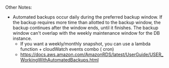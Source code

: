 Other Notes:

- Automated backups occur daily during the preferred backup window. If the backup requires more time than allotted to the backup window, the backup continues after the window ends, until it finishes. The backup window can't overlap with the weekly maintenance window for the DB instance.
  - If you want a weekly/monthly snapshot, you can use a lambda function + cloudWatch events combo ( cron)
  - https://docs.aws.amazon.com/AmazonRDS/latest/UserGuide/USER_WorkingWithAutomatedBackups.html


  
